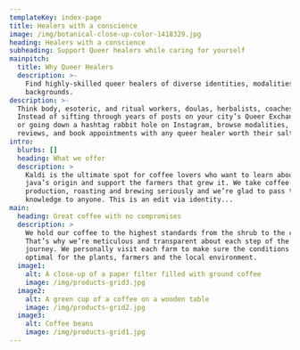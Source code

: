 ```yaml
---
templateKey: index-page
title: Healers with a conscience
image: /img/botanical-close-up-color-1418329.jpg
heading: Healers with a conscience
subheading: Support Queer healers while caring for yourself
mainpitch:
  title: Why Queer Healers
  description: >-
    Find highly-skilled queer healers of diverse identities, modalities, and
    backgrounds. 
description: >-
  Think body, esoteric, and ritual workers, doulas, herbalists, coaches, etc.
  Instead of sifting through years of posts on your city’s Queer Exchange group,
  or going down a hashtag rabbit hole on Instagram, browse modalities, read
  reviews, and book appointments with any queer healer worth their salt (ahem).
intro:
  blurbs: []
  heading: What we offer
  description: >
    Kaldi is the ultimate spot for coffee lovers who want to learn about their
    java’s origin and support the farmers that grew it. We take coffee
    production, roasting and brewing seriously and we’re glad to pass that
    knowledge to anyone. This is an edit via identity...
main:
  heading: Great coffee with no compromises
  description: >
    We hold our coffee to the highest standards from the shrub to the cup.
    That’s why we’re meticulous and transparent about each step of the coffee’s
    journey. We personally visit each farm to make sure the conditions are
    optimal for the plants, farmers and the local environment.
  image1:
    alt: A close-up of a paper filter filled with ground coffee
    image: /img/products-grid3.jpg
  image2:
    alt: A green cup of a coffee on a wooden table
    image: /img/products-grid2.jpg
  image3:
    alt: Coffee beans
    image: /img/products-grid1.jpg
---
```


